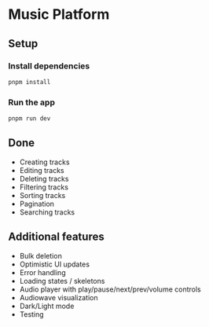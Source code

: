 # Music Platform

## Setup

### Install dependencies

```bash
pnpm install
```

### Run the app
```bash
pnpm run dev
```

## Done

- Creating tracks
- Editing tracks
- Deleting tracks
- Filtering tracks
- Sorting tracks
- Pagination
- Searching tracks

## Additional features

- Bulk deletion
- Optimistic UI updates
- Error handling
- Loading states / skeletons
- Audio player with play/pause/next/prev/volume controls
- Audiowave visualization
- Dark/Light mode
- Testing